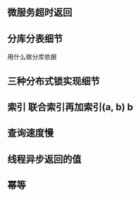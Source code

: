 ## 微服务超时返回



## 分库分表细节

用什么做分库依据



## 三种分布式锁实现细节



## 索引 联合索引再加索引(a, b) b



## 查询速度慢



## 线程异步返回的值



## 幂等







